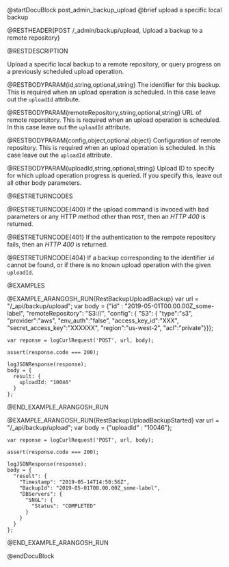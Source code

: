 @startDocuBlock post_admin_backup_upload
@brief upload a specific local backup

@RESTHEADER{POST /_admin/backup/upload, Upload a backup to a remote repository}

@RESTDESCRIPTION

Upload a specific local backup to a remote repository, or query
progress on a previously scheduled upload operation.

@RESTBODYPARAM{id,string,optional,string}
The identifier for this backup. This is required when an upload
operation is scheduled. In this case leave out the `uploadId`
attribute.

@RESTBODYPARAM{remoteRepository,string,optional,string}
URL of remote reporsitory. This is required when an upload
operation is scheduled. In this case leave out the `uploadId`
attribute.

@RESTBODYPARAM{config,object,optional,object}
Configuration of remote repository. This is required when an upload
operation is scheduled. In this case leave out the `uploadId`
attribute.

@RESTBODYPARAM{uploadId,string,optional,string}
Upload ID to specify for which upload operation progress is queried.
If you specify this, leave out all other body parameters.

@RESTRETURNCODES

@RESTRETURNCODE{400}
If the upload command is invoced with bad parameters or any HTTP
method other than `POST`, then an *HTTP 400* is returned.

@RESTRETURNCODE{401}
If the authentication to the rempote repository fails, then an *HTTP
400* is returned.

@RESTRETURNCODE{404}
If a backup corresponding to the identifier `id`  cannot be found, or if
there is no known upload operation with the given `uploadId`.

@EXAMPLES

@EXAMPLE_ARANGOSH_RUN{RestBackupUploadBackup}
    var url = "/_api/backup/upload";
    var body = {"id" : "2019-05-01T00.00.00Z_some-label",
                "remoteRepository": "S3://<repository-url>",
                "config": {
                  "S3": {
                    "type":"s3",
                    "provider":"aws",
                    "env_auth":"false",
                    "access_key_id":"XXX",
                    "secret_access_key":"XXXXXX",
                    "region":"us-west-2",
                    "acl":"private"}}};

    var reponse = logCurlRequest('POST', url, body);

    assert(response.code === 200);

    logJSONResponse(response);
    body = {
      result: {
        uploadId: "10046"
      }
    };
@END_EXAMPLE_ARANGOSH_RUN

@EXAMPLE_ARANGOSH_RUN{RestBackupUploadBackupStarted}
    var url = "/_api/backup/upload";
    var body = {"uploadId" : "10046"};

    var reponse = logCurlRequest('POST', url, body);

    assert(response.code === 200);

    logJSONResponse(response);
    body = {
      "result": {
        "Timestamp": "2019-05-14T14:50:56Z",
        "BackupId": "2019-05-01T00.00.00Z_some-label",
        "DBServers": {
          "SNGL": {
            "Status": "COMPLETED"
          }
        }
      }
    };
@END_EXAMPLE_ARANGOSH_RUN

@endDocuBlock
